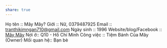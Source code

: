 ```yaml
---
share: true
---
```

Họ tên :: Mây Mây?
Giới :: Nữ, 0379487925
Email :: tranthikimngan710@gmail.com
Ngày sinh :: 1996
Website/blog/Facebook :: [Mây Mây](https://www.facebook.com/profile.php?id=100002214478594)
Nơi ở:: Q10 - Hồ Chí Minh
Công việc :: Tiệm Bánh Của Mây (Owner)
Mối quan hệ:: Bạn bè